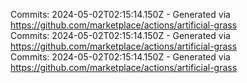 Commits: 2024-05-02T02:15:14.150Z - Generated via https://github.com/marketplace/actions/artificial-grass
<br>
Commits: 2024-05-02T02:15:14.150Z - Generated via https://github.com/marketplace/actions/artificial-grass
<br>
Commits: 2024-05-02T02:15:14.150Z - Generated via https://github.com/marketplace/actions/artificial-grass
<br>
